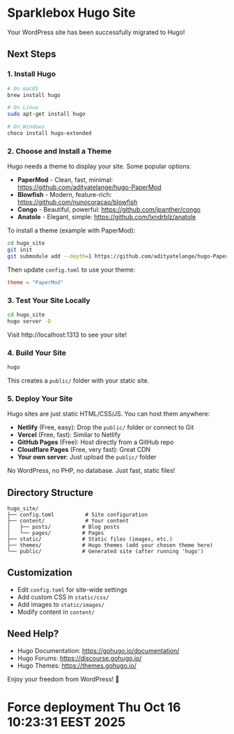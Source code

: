 # Sparklebox Hugo Site

Your WordPress site has been successfully migrated to Hugo!

## Next Steps

### 1. Install Hugo
```bash
# On macOS
brew install hugo

# On Linux
sudo apt-get install hugo

# On Windows
choco install hugo-extended
```

### 2. Choose and Install a Theme
Hugo needs a theme to display your site. Some popular options:

- **PaperMod** - Clean, fast, minimal: https://github.com/adityatelange/hugo-PaperMod
- **Blowfish** - Modern, feature-rich: https://github.com/nunocoracao/blowfish
- **Congo** - Beautiful, powerful: https://github.com/jpanther/congo
- **Anatole** - Elegant, simple: https://github.com/lxndrblz/anatole

To install a theme (example with PaperMod):
```bash
cd hugo_site
git init
git submodule add --depth=1 https://github.com/adityatelange/hugo-PaperMod.git themes/PaperMod
```

Then update `config.toml` to use your theme:
```toml
theme = "PaperMod"
```

### 3. Test Your Site Locally
```bash
cd hugo_site
hugo server -D
```

Visit http://localhost:1313 to see your site!

### 4. Build Your Site
```bash
hugo
```

This creates a `public/` folder with your static site.

### 5. Deploy Your Site
Hugo sites are just static HTML/CSS/JS. You can host them anywhere:

- **Netlify** (Free, easy): Drop the `public/` folder or connect to Git
- **Vercel** (Free, fast): Similar to Netlify
- **GitHub Pages** (Free): Host directly from a GitHub repo
- **Cloudflare Pages** (Free, very fast): Great CDN
- **Your own server**: Just upload the `public/` folder

No WordPress, no PHP, no database. Just fast, static files!

## Directory Structure

```
hugo_site/
├── config.toml          # Site configuration
├── content/             # Your content
│   ├── posts/          # Blog posts
│   └── pages/          # Pages
├── static/             # Static files (images, etc.)
├── themes/             # Hugo themes (add your chosen theme here)
└── public/             # Generated site (after running 'hugo')
```

## Customization

- Edit `config.toml` for site-wide settings
- Add custom CSS in `static/css/`
- Add images to `static/images/`
- Modify content in `content/`

## Need Help?

- Hugo Documentation: https://gohugo.io/documentation/
- Hugo Forums: https://discourse.gohugo.io/
- Hugo Themes: https://themes.gohugo.io/

Enjoy your freedom from WordPress! 🎉
# Force deployment Thu Oct 16 10:23:31 EEST 2025
